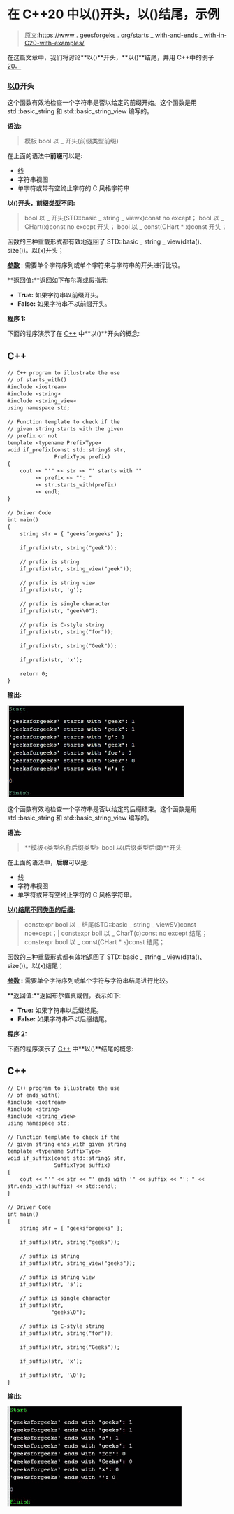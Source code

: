 # 在 C++20 中以()开头，以()结尾，示例

> 原文:[https://www . geesforgeks . org/starts _ with-and-ends _ with-in-C20-with-examples/](https://www.geeksforgeeks.org/starts_with-and-ends_with-in-c20-with-examples/)

在这篇文章中，我们将讨论**以()**开头，**以()**结尾，并用 C++中的例子 <u>20。</u>

### <u>以()</u>开头

这个函数有效地检查一个字符串是否以给定的前缀开始。这个函数是用 std::basic_string 和 std::basic_string_view 编写的。

**语法:**

> 模板 <typename prefixtype="">bool 以 _ 开头(前缀类型前缀)</typename>

在上面的语法中**前缀**可以是:

*   线
*   字符串视图
*   单字符或带有空终止字符的 C 风格字符串

**<u>以()开头，前缀类型不同:</u>**

> bool 以 _ 开头(STD::basic _ string _ view<char t="" traits="">x)const no except；
> bool 以 _ CHart(x)const no except 开头；
> bool 以 _ const(CHart * x)const 开头；</char>

函数的三种重载形式都有效地返回了 STD::basic _ string _ view<char t="">(data()、size())。以(x)开头；</char>

**<u>参数</u> :** 需要单个字符序列或单个字符来与字符串的开头进行比较。

**返回值:**返回如下布尔真或假指示:

*   **True:** 如果字符串以前缀开头。
*   **False:** 如果字符串不以前缀开头。

**程序 1:**

下面的程序演示了在 [C++](https://www.geeksforgeeks.org/c-plus-plus/) 中**以()**开头的概念:

## C++

```
// C++ program to illustrate the use
// of starts_with()
#include <iostream>
#include <string>
#include <string_view>
using namespace std;

// Function template to check if the
// given string starts with the given
// prefix or not
template <typename PrefixType>
void if_prefix(const std::string& str,
               PrefixType prefix)
{
    cout << "'" << str << "' starts with '"
         << prefix << "': "
         << str.starts_with(prefix)
         << endl;
}

// Driver Code
int main()
{
    string str = { "geeksforgeeks" };

    if_prefix(str, string("geek"));

    // prefix is string
    if_prefix(str, string_view("geek"));

    // prefix is string view
    if_prefix(str, 'g');

    // prefix is single character
    if_prefix(str, "geek\0");

    // prefix is C-style string
    if_prefix(str, string("for"));

    if_prefix(str, string("Geek"));

    if_prefix(str, 'x');

    return 0;
}
```

**输出:**

[![](img/868c6f81d1cb85e86f37bf881ef3fc92.png)](https://media.geeksforgeeks.org/wp-content/uploads/20201102015227/Screenshot20201102015203.jpg)

这个函数有效地检查一个字符串是否以给定的后缀结束。这个函数是用 std::basic_string 和 std::basic_string_view 编写的。

**语法:**

> **模板<类型名称后缀类型> bool 以(后缀类型后缀)**开头

在上面的语法中，**后缀**可以是:

*   线
*   字符串视图
*   单字符或带有空终止字符的 C 风格字符串。

**<u>以()结尾不同类型的后缀:</u>**

> constexpr bool 以 _ 结尾(STD::basic _ string _ view<char t="" traits="">SV)const noexcept；|
> constexpr boll 以 _ CharT(c)const no except 结尾；
> constexpr bool 以 _ const(CHart * s)const 结尾；</char>

函数的三种重载形式都有效地返回了 STD::basic _ string _ view<char t="">(data()、size())。以(x)结尾；</char>

**<u>参数</u> :** 需要单个字符序列或单个字符与字符串结尾进行比较。

**返回值:**返回布尔值真或假，表示如下:

*   **True:** 如果字符串以后缀结尾。
*   **False:** 如果字符串不以后缀结尾。

**程序 2:**

下面的程序演示了 [C++](https://www.geeksforgeeks.org/c-plus-plus/) 中**以()**结尾的概念:

## C++

```
// C++ program to illustrate the use
// of ends_with()
#include <iostream>
#include <string>
#include <string_view>
using namespace std;

// Function template to check if the
// given string ends_with given string
template <typename SuffixType>
void if_suffix(const std::string& str,
               SuffixType suffix)
{
    cout << "'" << str << "' ends with '" << suffix << "': " << str.ends_with(suffix) << std::endl;
}

// Driver Code
int main()
{
    string str = { "geeksforgeeks" };

    if_suffix(str, string("geeks"));

    // suffix is string
    if_suffix(str, string_view("geeks"));

    // suffix is string view
    if_suffix(str, 's');

    // suffix is single character
    if_suffix(str,
              "geeks\0");

    // suffix is C-style string
    if_suffix(str, string("for"));

    if_suffix(str, string("Geeks"));

    if_suffix(str, 'x');

    if_suffix(str, '\0');
}
```

**输出:**

[![](img/e01b6dbc63c598987adb1909f98a382a.png)](https://media.geeksforgeeks.org/wp-content/uploads/20201102020259/Screenshot20201102020241.jpg)